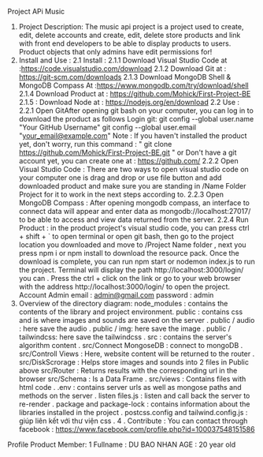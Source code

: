 Project APi Music 
1. Project Description:
The music api project is a project used to create, edit, delete accounts and create, edit, delete store products and link with front end developers to be able to display products to users. Product objects that only admins have edit permissions for!
2. Install and Use :
2.1 Install :
2.1.1 Download Visual Studio Code at :https://code.visualstudio.com/download
2.1.2 Download Git at :  https://git-scm.com/downloads
2.1.3 Download MongoDB Shell & MongoDB Compass At :https://www.mongodb.com/try/download/shell
2.1.4 Download Product  at : https://github.com/Mohick/First-Project-BE 
2.1.5 : Download Node at : https://nodejs.org/en/download
2.2 Use :
2.2.1 Open GitAfter opening git bash on your computer, you can log in to download the product as follows 
Login git:
git config --global user.name "Your GitHub Username"
git config --global user.email "your_email@example.com"
Note : If you haven't installed the product yet, don't worry, run this command : " git clone https://github.com/Mohick/First-Project-BE.git " or Don't have a git account yet, you can create one at  : https://github.com/
2.2.2 Open Visual Studio Code : There are two ways to open visual studio code on your computer one is drag and drop or use file button and add downloaded product and make sure you are standing in /Name Folder Project for it to work in the next steps according to.
2.2.3 Open MongoDB Compass : After opening mongodb compass, an interface to connect data will appear and enter data as mongodb://localhost:27017/ to be able to access and view data returned from the server.
2.2.4 Run Product :  in the product project's visual studio code, you can press ctrl + shift + `  to open terminal or open git bash, then go to the project location you downloaded and move to /Project Name folder , next you press npm i or npm install to download the resource pack. Once the download is complete, you can run npm start or nodemon index.js to run the project. Terminal will display the path http://localhost:3000/login/ you can .
Press the ctrl + click on the link or go to your web browser with the address http://localhost:3000/login/ to open the project.
Account Admin 
email : admin@gmail.com
password : admin
3. Overview of the directory diagram:
node_modules : contains the contents of the library and project environment.
public : contains css and is where images and sounds are saved on the server .
public / audio : here save the audio .
public / img: here save the image .
public / tailwindcss: here save the tailwindcss .
src : contains the server's algorithm content .
src/Connect MongoseDB : connect to mongoDB .
src/Controll Views : Here, website content will be returned to the router .
src/DiskScrorage : Helps store images and sounds into 2 files in Public above
src/Router : Returns results with the corresponding url in the browser
src/Schema : Is a Data Frame . 
src/views : Contains files with html code .
.env :  contains server urls as well as mongose paths and methods on the server .
listen files.js : listen and call back the server to re-render .
package and package-lock : contains information about the libraries installed in the project .
postcss.config and tailwind.config.js : giúp liên kết với thư viện css .
4 . Contribute :
You can contact through facebook : https://www.facebook.com/profile.php?id=100037548151586

Profile Product
Member:  1
Fullname : DU BAO NHAN
AGE : 20 year old




